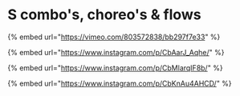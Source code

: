# S combo's, choreo's & flows

{% embed url="https://vimeo.com/803572838/bb297f7e33" %}

{% embed url="https://www.instagram.com/p/CbAarJ_Aqhe/" %}

{% embed url="https://www.instagram.com/p/CbMlarqIF8b/" %}

{% embed url="https://www.instagram.com/p/CbKnAu4AHCD/" %}
